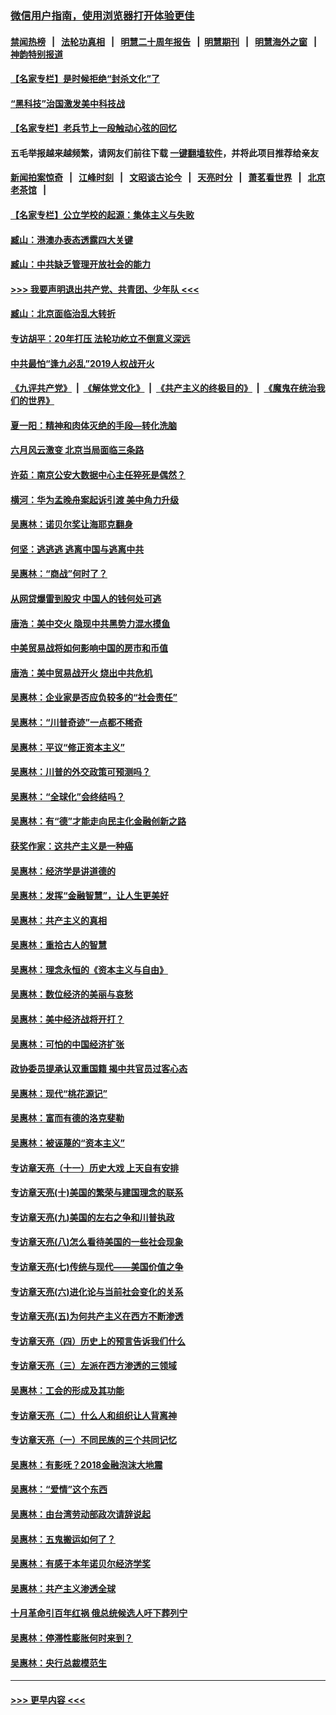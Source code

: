 ### [微信用户指南，使用浏览器打开体验更佳](https://github.com/gfw-breaker/banned-news1/blob/master/indexes/wechat-guide.md?t=0)
#### [禁闻热榜](热点新闻.md?t=0)  &nbsp;&nbsp;|&nbsp;&nbsp; [法轮功真相](https://github.com/gfw-breaker/truth/blob/master/README.md?t=0) &nbsp;&nbsp;|&nbsp;&nbsp; [明慧二十周年报告](https://github.com/gfw-breaker/mh-reports/blob/master/README.md?t=0) &nbsp;&nbsp;|&nbsp;&nbsp;[明慧期刊](https://github.com/gfw-breaker/mh-qikan) &nbsp;&nbsp;|&nbsp;&nbsp; [明慧海外之窗](https://github.com/gfw-breaker/mh-news/blob/master/README.md?t=0) &nbsp;&nbsp;|&nbsp;&nbsp; [神韵特别报道](https://github.com/gfw-breaker/mh-news/blob/master/shenyun.md?t=0)
#### [【名家专栏】是时候拒绝“封杀文化”了](../pages/nsc423/n11814093.md?t=02091744) 
#### [“黑科技”治国激发美中科技战](../pages/nsc423/n11638056.md?t=02091744) 
#### [【名家专栏】老兵节上一段触动心弦的回忆](../pages/nsc423/n11646016.md?t=02091744) 
#### 五毛举报越来越频繁，请网友们前往下载 [一键翻墙软件](https://github.com/gfw-breaker/ssr-accounts)，并将此项目推荐给亲友
#### [新闻拍案惊奇](https://github.com/gfw-breaker/banned-news1/blob/master/pages/link4.md) &nbsp;&nbsp;|&nbsp;&nbsp; [江峰时刻](https://github.com/gfw-breaker/banned-news1/blob/master/pages/link4.md) &nbsp;&nbsp;|&nbsp;&nbsp; [文昭谈古论今](https://github.com/gfw-breaker/banned-news1/blob/master/pages/link4.md) &nbsp;&nbsp;|&nbsp;&nbsp; [天亮时分](https://github.com/gfw-breaker/banned-news1/blob/master/pages/link4.md) &nbsp;&nbsp;|&nbsp;&nbsp; [萧茗看世界](https://github.com/gfw-breaker/banned-news1/blob/master/pages/link4.md) &nbsp;&nbsp;|&nbsp;&nbsp; [北京老茶馆](https://github.com/gfw-breaker/banned-news1/blob/master/pages/link4.md) &nbsp;&nbsp;|&nbsp;&nbsp; 
#### [【名家专栏】公立学校的起源：集体主义与失败](../pages/nsc423/n11601833.md?t=02091744) 
#### [臧山：港澳办表态透露四大关键](../pages/nsc423/n11421628.md?t=02091744) 
#### [臧山：中共缺乏管理开放社会的能力](../pages/nsc423/n11407457.md?t=02091744) 
#### [>>> 我要声明退出共产党、共青团、少年队 <<<](https://github.com/begood0513/goodnews/blob/master/quit/letter.md) 
#### [臧山：北京面临治乱大转折](../pages/nsc423/n11406895.md?t=02091744) 
#### [专访胡平：20年打压 法轮功屹立不倒意义深远](../pages/nsc423/n11398800.md?t=02091744) 
#### [中共最怕“逢九必乱”2019人权战开火](../pages/nsc423/n11385248.md?t=02091744) 
#### [《九评共产党》](https://github.com/begood0513/9ping.md/blob/master/README.md) &nbsp;|&nbsp; [《解体党文化》](../../../../jtdwh.md/blob/master/README.md)  &nbsp;|&nbsp; [《共产主义的终极目的》](../../../../gczydzjmd.md/blob/master/README.md) &nbsp;|&nbsp; [《魔鬼在统治我们的世界》](../../../../mgztzwmdsj.md/blob/master/README.md) 
#### [夏一阳：精神和肉体灭绝的手段—转化洗脑](../pages/nsc423/n11368250.md?t=02091744) 
#### [六月风云激变 北京当局面临三条路](../pages/nsc423/n11313668.md?t=02091744) 
#### [许茹：南京公安大数据中心主任猝死是偶然？](../pages/nsc423/n11064744.md?t=02091744) 
#### [横河：华为孟晚舟案起诉引渡 美中角力升级](../pages/nsc423/n11027230.md?t=02091744) 
#### [吴惠林：诺贝尔奖让海耶克翻身](../pages/nsc423/n10890049.md?t=02091744) 
#### [何坚：逃逃逃 逃离中国与逃离中共](../pages/nsc423/n10592891.md?t=02091744) 
#### [吴惠林：“商战”何时了？](../pages/nsc423/n10573558.md?t=02091744) 
#### [从网贷爆雷到股灾 中国人的钱何处可逃](../pages/nsc423/n10572800.md?t=02091744) 
#### [唐浩：美中交火 隐现中共黑势力混水摸鱼](../pages/nsc423/n10544040.md?t=02091744) 
#### [中美贸易战将如何影响中国的房市和币值](../pages/nsc423/n10543697.md?t=02091744) 
#### [唐浩：美中贸易战开火 烧出中共危机](../pages/nsc423/n10540126.md?t=02091744) 
#### [吴惠林：企业家是否应负较多的“社会责任”](../pages/nsc423/n10535022.md?t=02091744) 
#### [吴惠林：“川普奇迹”一点都不稀奇](../pages/nsc423/n10512808.md?t=02091744) 
#### [吴惠林：平议“修正资本主义”](../pages/nsc423/n10495724.md?t=02091744) 
#### [吴惠林：川普的外交政策可预测吗？](../pages/nsc423/n10462387.md?t=02091744) 
#### [吴惠林：“全球化”会终结吗？](../pages/nsc423/n10452838.md?t=02091744) 
#### [吴惠林：有“德”才能走向民主化金融创新之路](../pages/nsc423/n10432292.md?t=02091744) 
#### [获奖作家：这共产主义是一种癌](../pages/nsc423/n10431541.md?t=02091744) 
#### [吴惠林：经济学是讲道德的](../pages/nsc423/n10398014.md?t=02091744) 
#### [吴惠林：发挥“金融智慧”，让人生更美好](../pages/nsc423/n10375019.md?t=02091744) 
#### [吴惠林：共产主义的真相](../pages/nsc423/n10351394.md?t=02091744) 
#### [吴惠林：重拾古人的智慧](../pages/nsc423/n10337691.md?t=02091744) 
#### [吴惠林：理念永恒的《资本主义与自由》](../pages/nsc423/n10316274.md?t=02091744) 
#### [吴惠林：数位经济的美丽与哀愁](../pages/nsc423/n10292946.md?t=02091744) 
#### [吴惠林：美中经济战将开打？](../pages/nsc423/n10258825.md?t=02091744) 
#### [吴惠林：可怕的中国经济扩张](../pages/nsc423/n10219147.md?t=02091744) 
#### [政协委员提承认双重国籍 揭中共官员过客心态](../pages/nsc423/n10208809.md?t=02091744) 
#### [吴惠林：现代“桃花源记”](../pages/nsc423/n10185234.md?t=02091744) 
#### [吴惠林：富而有德的洛克斐勒](../pages/nsc423/n10142264.md?t=02091744) 
#### [吴惠林：被诬蔑的“资本主义”](../pages/nsc423/n10124816.md?t=02091744) 
#### [专访章天亮（十一）历史大戏 上天自有安排](../pages/nsc423/n10094905.md?t=02091744) 
#### [专访章天亮(十)美国的繁荣与建国理念的联系](../pages/nsc423/n10094899.md?t=02091744) 
#### [专访章天亮(九)美国的左右之争和川普执政](../pages/nsc423/n10094889.md?t=02091744) 
#### [专访章天亮(八)怎么看待美国的一些社会现象](../pages/nsc423/n10094857.md?t=02091744) 
#### [专访章天亮(七)传统与现代——美国价值之争](../pages/nsc423/n10093140.md?t=02091744) 
#### [专访章天亮(六)进化论与当前社会变化的关系](../pages/nsc423/n10092036.md?t=02091744) 
#### [专访章天亮(五)为何共产主义在西方不断渗透](../pages/nsc423/n10083620.md?t=02091744) 
#### [专访章天亮（四）历史上的预言告诉我们什么](../pages/nsc423/n10083606.md?t=02091744) 
#### [专访章天亮（三）左派在西方渗透的三领域](../pages/nsc423/n10081115.md?t=02091744) 
#### [吴惠林：工会的形成及其功能](../pages/nsc423/n10080633.md?t=02091744) 
#### [专访章天亮（二）什么人和组织让人背离神](../pages/nsc423/n10076637.md?t=02091744) 
#### [专访章天亮（一）不同民族的三个共同记忆](../pages/nsc423/n10074188.md?t=02091744) 
#### [吴惠林：有影呒？2018金融泡沫大地震](../pages/nsc423/n10040534.md?t=02091744) 
#### [吴惠林：“爱情”这个东西](../pages/nsc423/n10019423.md?t=02091744) 
#### [吴惠林：由台湾劳动部政次请辞说起](../pages/nsc423/n9979679.md?t=02091744) 
#### [吴惠林：五鬼搬运如何了？](../pages/nsc423/n9925338.md?t=02091744) 
#### [吴惠林：有感于本年诺贝尔经济学奖](../pages/nsc423/n9871883.md?t=02091744) 
#### [吴惠林：共产主义渗透全球](../pages/nsc423/n9812748.md?t=02091744) 
#### [十月革命引百年红祸 俄总统候选人吁下葬列宁](../pages/nsc423/n9810182.md?t=02091744) 
#### [吴惠林：停滞性膨胀何时来到？](../pages/nsc423/n9764136.md?t=02091744) 
#### [吴惠林：央行总裁模范生](../pages/nsc423/n9728134.md?t=02091744) 

----
#### [ >>> 更早内容 <<< ](../indexes/nsc423-earlier.md)
